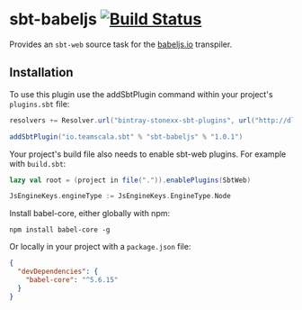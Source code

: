 # sbt-babeljs [![Build Status](https://travis-ci.org/stonexx/sbt-babeljs.svg?branch=master)](https://travis-ci.org/stonexx/sbt-babeljs)

Provides an `sbt-web` source task for the [babeljs.io](http://babeljs.io) transpiler.

Installation
------------

To use this plugin use the addSbtPlugin command within your project's `plugins.sbt` file:

```scala
resolvers += Resolver.url("bintray-stonexx-sbt-plugins", url("http://dl.bintray.com/stonexx/sbt-plugins"))(Resolver.ivyStylePatterns)

addSbtPlugin("io.teamscala.sbt" % "sbt-babeljs" % "1.0.1")
```

Your project's build file also needs to enable sbt-web plugins. For example with `build.sbt`:

```scala
lazy val root = (project in file(".")).enablePlugins(SbtWeb)

JsEngineKeys.engineType := JsEngineKeys.EngineType.Node
```

Install babel-core, either globally with npm:

```shell
npm install babel-core -g
```

Or locally in your project with a `package.json` file:

```json
{
  "devDependencies": {
    "babel-core": "^5.6.15"
  }
}
```
